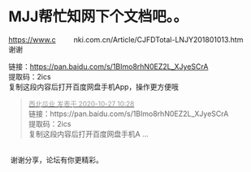 # MJJ帮忙知网下个文档吧。。


https://www.c&nbsp; &nbsp;&nbsp; &nbsp;&nbsp; &nbsp;nki.com.cn/Article/CJFDTotal-LNJY201801013.htm<br />
谢谢

链接：https://pan.baidu.com/s/1BImo8rhN0EZ2L_XJyeSCrA <br />
提取码：2ics <br />
复制这段内容后打开百度网盘手机App，操作更方便哦

<div class="quote"><blockquote><font size="2"><a href="https://www.hostloc.com/forum.php?mod=redirect&amp;goto=findpost&amp;pid=9357767&amp;ptid=758861" target="_blank"><font color="#999999">西北瓜业 发表于 2020-10-27 10:28</font></a></font><br />
链接：https://pan.baidu.com/s/1BImo8rhN0EZ2L_XJyeSCrA <br />
提取码：2ics <br />
复制这段内容后打开百度网盘手机A ...</blockquote></div><br />
<img src="static/image/smiley/default/lol.gif" smilieid="12" border="0" alt="" /> 谢谢分享，论坛有你更精彩。
